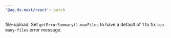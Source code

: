 ```yaml
---
'@ag.ds-next/react': patch
---
```


file-upload: Set `getErrorSummary().maxFiles` to have a default of 1 to fix `too-many-files` error message.
